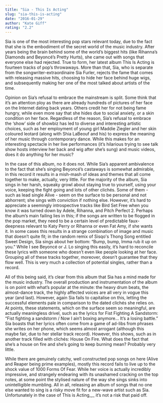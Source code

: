 ```yaml
---
title: "Sia - This Is Acting"
slug: "sia-this-is-acting"
date: "2016-01-29"
author: "Kate Giff"
rating: "2.2"
---
```


Sia is one of the most interesting pop stars relevant today, due to the fact that she is the embodiment of the secret world of the music industry. After years being the brain behind some of the world’s biggest hits (like Rihanna’s Diamonds and Beyoncé’s Pretty Hurts), she came out with songs that everyone else had rejected. True to form, her latest album This Is Acting is fourteen tracks of pop’s throwaways. More than that, Sia, who is separate from the songwriter-extraordinaire Sia Furler, rejects the fame that comes with releasing massive hits, choosing to hide her face behind huge wigs, and subsequently making her one of the most talked about artists of the time.

Opinion on Sia’s refusal to embrace the mainstream is split. Some think that it’s an attention ploy as there are already hundreds of pictures of her face on the Internet dating back years. Others credit her for not being fame hungry, while even more say that she hides due to social anxiety, or a skin condition on her face. Regardless of the reason, Sia’s refusal to embrace the ‘show’ side of showbiz has led to diverse and interesting artistic choices, such as her employment of young girl Maddie Ziegler and her skin coloured leotard (along with Shia LaBeouf and his) to express the meaning of her music through contemporary dance. While this makes for an interesting spectacle in her live performances (it’s hilarious trying to see talk show hosts interview her back and wig after she’s sung) and music videos, does it do anything for her music?

In the case of this album, no it does not. While Sia’s apparent ambivalence to the fact that she’s singing Beyoncé’s castaways is somewhat admirable, in this record it results in a mish-mash of ideas and themes that all come together to make, actually, very little. For the majority of the album, Sia sings in her harsh, squeaky growl about staying true to yourself, using your voice, keeping the fight going and lots of other clichés. Some of them - such as lead single Alive - seem on the surface to be personal and not abhorrent; she sings with conviction if nothing else. However, it’s hard to appreciate a seemingly introspective tracks like Bird Set Free when you know it was turned down by Adele, Rihanna, and Pitch Perfect 2. Perhaps the album’s main failing lies in this; if the songs are written to be flogged in the pop market, they need to be a certain level of predictable faux-deepness relevant to Katy Perry or Rihanna or even Fat Amy, if she wants it. In some cases this results in a strange combination of image and music that doesn’t quite fit; in the random remix of Sisqo's Thong Song entitled Sweet Design, Sia sings about her bottom: “Bump, bump, Imma rub it up on you.” While I see Beyoncé or J. Lo singing this easily, it’s hard to reconcile these lyrics with someone who doesn’t even like people looking at her face. Grouping all of these tracks together, moreover, doesn’t guarantee that they flow well. This is very much a collection of potential singles, rather than a record.

All of this being said, it’s clear from this album that Sia has a mind made for the music industry. The overall production and instrumentation of the album is on point with what’s popular at the minute: the heavy drum beats, the almost-dance track, the highly affected voices are all very in vogue this year (and last). However, again Sia fails to capitalise on this, letting the successful elements pale in comparison to the dated clichés she relies on. At points, these statements, which on the surface seem so meaningful, are actually meaningless drivel, such as the lyrics for Fist Fighting A Sandstorm: “Fist fighting a sandstorm / Now I ain’t boxing anymore… It’s a losing battle.” Sia boasts that her lyrics often come from a game of ad-libs from phrases she writes on her phone, which seems almost arrogant (although this maybe fair, due to her stellar track record). However, this shows, such as in another track filled with clichés: House On Fire. What does the fact that she’s a house on fire and she’s going to keep burning mean? Probably very little.

While there are genuinely catchy, well constructed pop songs on here (Alive and Reaper being prime examples), mostly this record fails to live up to the shock value of 1000 Forms Of Fear. While her voice is actually incredibly impressive, and strangely endearing with its unashamed cracking on the top notes, at some point the stylised nature of the way she sings sinks into unintelligible mumbling. All in all, releasing an album of songs that no one else wanted to sing is a risky move fit for a new-wave artist such as Sia. Unfortunately in the case of This is Acting_,_ it’s not a risk that paid off.
